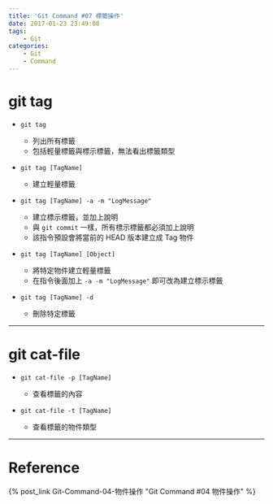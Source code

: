 ```yaml
---
title: 'Git Command #07 標籤操作'
date: 2017-01-23 23:49:08
tags: 
    - Git
categories: 
    - Git
    - Command
---
```

# git tag
- `git tag`
    - 列出所有標籤
    - 包括輕量標籤與標示標籤，無法看出標籤類型


- `git tag [TagName]`
    - 建立輕量標籤


- `git tag [TagName] -a -m "LogMessage"`
    - 建立標示標籤，並加上說明
    - 與 `git commit` 一樣，所有標示標籤都必須加上說明
    - 該指令預設會將當前的 HEAD 版本建立成 Tag 物件


- `git tag [TagName] [Object]`
    - 將特定物件建立輕量標籤
    - 在指令後面加上 `-a -m "LogMessage"` 即可改為建立標示標籤


- `git tag [TagName] -d`
    - 刪除特定標籤

<!-- more -->

---

# git cat-file
 - `git cat-file -p [TagName]`
    - 查看標籤的內容

    
 - `git cat-file -t [TagName]`
    - 查看標籤的物件類型

---

# Reference
{% post_link Git-Command-04-物件操作 "Git Command #04 物件操作" %}